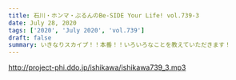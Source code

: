 ```yaml
---
title: 石川・ホンマ・ぶるんのBe-SIDE Your Life! vol.739-3
date: July 28, 2020
tags: ['2020', 'July 2020', 'vol.739']
draft: false
summary: いきなりスカイプ！！本番！！いろいろなことを教えていただきます！
---
```


http://project-phi.ddo.jp/ishikawa/ishikawa739_3.mp3